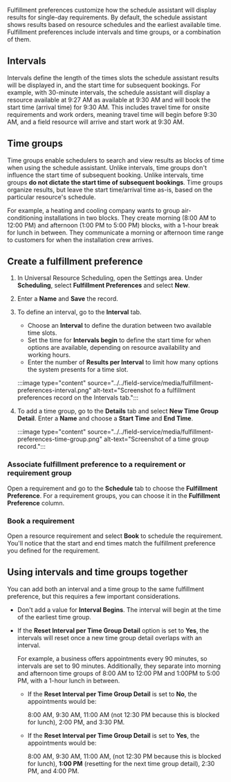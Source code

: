 Fulfillment preferences customize how the schedule assistant will display results for single-day requirements. By default, the schedule assistant shows results based on resource schedules and the earliest available time. Fulfillment preferences include intervals and time groups, or a combination of them.

## Intervals

Intervals define the length of the times slots the schedule assistant results will be displayed in, and the start time for subsequent bookings. For example, with 30-minute intervals, the schedule assistant will display a resource available at 9:27 AM as available at 9:30 AM and will book the start time (arrival time) for 9:30 AM. This includes travel time for onsite requirements and work orders, meaning travel time will begin before 9:30 AM, and a field resource will arrive and start work at 9:30 AM.

## Time groups

Time groups enable schedulers to search and view results as blocks of time when using the schedule assistant. Unlike intervals, time groups don't influence the start time of subsequent booking. Unlike intervals, time groups **do not dictate the start time of subsequent bookings**. Time groups organize results, but leave the start time/arrival time as-is, based on the particular resource's schedule.

For example, a heating and cooling company wants to group air-conditioning installations in two blocks. They create morning (8:00 AM to 12:00 PM) and afternoon (1:00 PM to 5:00 PM) blocks, with a 1-hour break for lunch in between. They communicate a morning or afternoon time range to customers for when the installation crew arrives.

## Create a fulfillment preference

1. In Universal Resource Scheduling, open the Settings area. Under **Scheduling**, select **Fulfillment Preferences** and select **New**.

1. Enter a **Name** and **Save** the record.

1. To define an interval, go to the **Interval** tab.
   - Choose an **Interval** to define the duration between two available time slots. 
   - Set the time for **Intervals begin** to define the start time for when options are available, depending on resource availability and working hours. 
   - Enter the number of **Results per Interval** to limit how many options the system presents for a time slot.

   :::image type="content" source="../../field-service/media/fulfillment-preferences-interval.png" alt-text="Screenshot fo a fulfillment preferences record on the Intervals tab.":::

1. To add a time group, go to the **Details** tab and select **New Time Group Detail**. Enter a **Name** and choose a **Start Time** and **End Time**.

   :::image type="content" source="../../field-service/media/fulfillment-preferences-time-group.png" alt-text="Screenshot of a time group record.":::

### Associate fulfillment preference to a requirement or requirement group

Open a requirement and go to the **Schedule** tab to choose the **Fulfillment Preference**. For a requirement groups, you can choose it in the **Fulfillment Preference** column.

### Book a requirement

Open a resource requirement and select **Book** to schedule the requirement. You'll notice that the start and end times match the fulfillment preference you defined for the requirement.

## Using intervals and time groups together

You can add both an interval and a time group to the same fulfillment preference, but this requires a few important considerations.

- Don't add a value for **Interval Begins**. The interval will begin at the time of the earliest time group.

- If the **Reset Interval per Time Group Detail** option is set to **Yes**, the intervals will reset once a new time group detail overlaps with an interval.

  For example, a business offers appointments every 90 minutes, so intervals are set to 90 minutes. Additionally, they separate into morning and afternoon time groups of 8:00 AM to 12:00 PM and 1:00PM to 5:00 PM, with a 1-hour lunch in between.

  - If the **Reset Interval per Time Group Detail** is set to **No**, the appointments would be:

    8:00 AM, 9:30 AM, 11:00 AM (not 12:30 PM because this is blocked for lunch), 2:00 PM, and 3:30 PM.

  - If the **Reset Interval per Time Group Detail** is set to **Yes**, the appointments would be:

    8:00 AM, 9:30 AM, 11:00 AM, (not 12:30 PM because this is blocked for lunch), **1:00 PM** (resetting for the next time group detail), 2:30 PM, and 4:00 PM.

